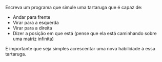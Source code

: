 
Escreva um programa que simule uma tartaruga que é capaz de:

- Andar para frente
- Virar para a esquerda
- Virar para a direita
- Dizer a posição em que está (pense que ela está caminhando sobre uma matriz infinita)

É importante que seja simples acrescentar uma nova habilidade à essa tartaruga.
